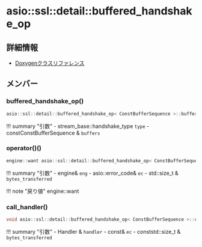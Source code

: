 # asio::ssl::detail::buffered_handshake_op



## 詳細情報

- [Doxygenクラスリファレンス](https://lang-ship.com/reference/ESP32/latest/classasio_1_1ssl_1_1detail_1_1buffered__handshake__op.html)

## メンバー

### buffered_handshake_op()



```c
asio::ssl::detail::buffered_handshake_op< ConstBufferSequence >::buffered_handshake_op(stream_base::handshake_type type, const ConstBufferSequence &buffers)
```

!!! summary "引数"
	- stream_base::handshake_type `type` 
	- constConstBufferSequence & `buffers` 



### operator()()



```c
engine::want asio::ssl::detail::buffered_handshake_op< ConstBufferSequence >::operator()(engine &eng, asio::error_code &ec, std::size_t &bytes_transferred) const
```

!!! summary "引数"
	- engine& `eng` 
	- asio::error_code& `ec` 
	- std::size_t & `bytes_transferred` 

!!! note "戻り値"
	engine::want



### call_handler()



```c
void asio::ssl::detail::buffered_handshake_op< ConstBufferSequence >::call_handler(Handler &handler, const asio::error_code &ec, const std::size_t &bytes_transferred) const
```

!!! summary "引数"
	- Handler & `handler` 
	- const& `ec` 
	- conststd::size_t & `bytes_transferred` 



